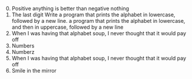 0. Positive anything is better than negative nothing
1. The last digit
Write a program that prints the alphabet in lowercase, followed by a new line.
a program that prints the alphabet in lowercase, and then in uppercase, followed by a new line
4. When I was having that alphabet soup, I never thought that it would pay off
5. Numbers
6. Numberz
4. When I was having that alphabet soup, I never thought that it would pay off
7. Smile in the mirror
